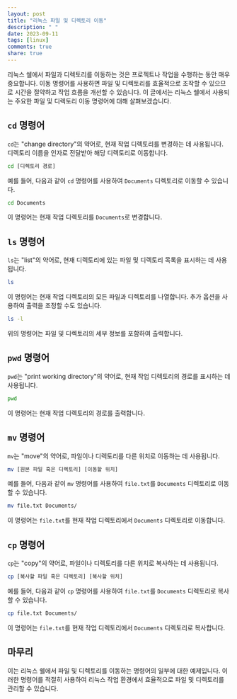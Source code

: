 ```yaml
---
layout: post
title: "리눅스 파일 및 디렉토리 이동"
description: " "
date: 2023-09-11
tags: [linux]
comments: true
share: true
---
```


리눅스 쉘에서 파일과 디렉토리를 이동하는 것은 프로젝트나 작업을 수행하는 동안 매우 중요합니다. 이동 명령어를 사용하면 파일 및 디렉토리를 효율적으로 조작할 수 있으므로 시간을 절약하고 작업 흐름을 개선할 수 있습니다. 이 글에서는 리눅스 쉘에서 사용되는 주요한 파일 및 디렉토리 이동 명령어에 대해 살펴보겠습니다.

## `cd` 명령어

`cd`는 "change directory"의 약어로, 현재 작업 디렉토리를 변경하는 데 사용됩니다. 디렉토리 이름을 인자로 전달받아 해당 디렉토리로 이동합니다.

```bash
cd [디렉토리 경로]
```

예를 들어, 다음과 같이 `cd` 명령어를 사용하여 `Documents` 디렉토리로 이동할 수 있습니다.

```bash
cd Documents
```

이 명령어는 현재 작업 디렉토리를 `Documents`로 변경합니다.

## `ls` 명령어

`ls`는 "list"의 약어로, 현재 디렉토리에 있는 파일 및 디렉토리 목록을 표시하는 데 사용됩니다.

```bash
ls
```

이 명령어는 현재 작업 디렉토리의 모든 파일과 디렉토리를 나열합니다. 추가 옵션을 사용하여 출력을 조정할 수도 있습니다.

```bash
ls -l
```

위의 명령어는 파일 및 디렉토리의 세부 정보를 포함하여 출력합니다.

## `pwd` 명령어

`pwd`는 "print working directory"의 약어로, 현재 작업 디렉토리의 경로를 표시하는 데 사용됩니다.

```bash
pwd
```

이 명령어는 현재 작업 디렉토리의 경로를 출력합니다.

## `mv` 명령어

`mv`는 "move"의 약어로, 파일이나 디렉토리를 다른 위치로 이동하는 데 사용됩니다.

```bash
mv [원본 파일 혹은 디렉토리] [이동할 위치]
```

예를 들어, 다음과 같이 `mv` 명령어를 사용하여 `file.txt`를 `Documents` 디렉토리로 이동할 수 있습니다.

```bash
mv file.txt Documents/
```

이 명령어는 `file.txt`를 현재 작업 디렉토리에서 `Documents` 디렉토리로 이동합니다.

## `cp` 명령어

`cp`는 "copy"의 약어로, 파일이나 디렉토리를 다른 위치로 복사하는 데 사용됩니다.

```bash
cp [복사할 파일 혹은 디렉토리] [복사할 위치]
```

예를 들어, 다음과 같이 `cp` 명령어를 사용하여 `file.txt`를 `Documents` 디렉토리로 복사할 수 있습니다.

```bash
cp file.txt Documents/
```

이 명령어는 `file.txt`를 현재 작업 디렉토리에서 `Documents` 디렉토리로 복사합니다.

## 마무리

이는 리눅스 쉘에서 파일 및 디렉토리를 이동하는 명령어의 일부에 대한 예제입니다. 이러한 명령어를 적절히 사용하여 리눅스 작업 환경에서 효율적으로 파일 및 디렉토리를 관리할 수 있습니다.